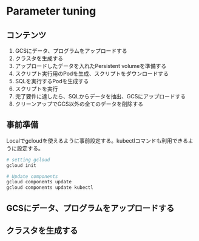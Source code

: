 # Parameter tuning

## コンテンツ

1. GCSにデータ、プログラムをアップロードする
2. クラスタを生成する
3. アップロードしたデータを入れたPersistent volumeを準備する
4. スクリプト実行用のPodを生成、スクリプトをダウンロードする
5. SQLを実行するPodを生成する
6. スクリプトを実行
7. 完了要件に達したら、SQLからデータを抽出、GCSにアップロードする
8. クリーンアップでGCS以外の全てのデータを削除する

## 事前準備
Localでgcloudを使えるように事前設定する。kubectlコマンドも利用できるように設定する。
``` bash
# setting gcloud
gcloud init

# Update components
gcloud components update
gcloud components update kubectl
```

## GCSにデータ、プログラムをアップロードする




## クラスタを生成する

